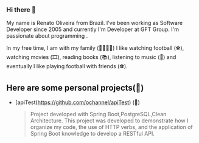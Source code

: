 ### Hi there 👋


My name is Renato Oliveira from Brazil. I've been working as Software Developer since 2005 and currently I'm Developer at GFT Group. I'm passionate about programming .

In my free time, I am with my family (👨‍👩‍👧‍👦) I like watching football (⚽️), watching movies (🎞️), reading books (📚), listening to music (🎵) and eventually I like playing football with friends (⚽️).

## Here are some personal projects(🎨)

- [apiTest(https://github.com/ochannel/apiTest) (🤖) 
	> Project  developed with Spring Boot,PostgreSQL,Clean Architecture. This project was developed to demonstrate how I organize my code, the use of HTTP verbs, and the application of Spring Boot knowledge to develop a RESTful API.

<!--
**ochannel/ochannel** is a ✨ _special_ ✨ repository because its `README.md` (this file) appears on your GitHub profile.

Here are some ideas to get you started:

- 🔭 I’m currently working on ...
- 🌱 I’m currently learning ...
- 👯 I’m looking to collaborate on ...
- 🤔 I’m looking for help with ...
- 💬 Ask me about ...
- 📫 How to reach me: ...
- 😄 Pronouns: ...
- ⚡ Fun fact: ...
-->
